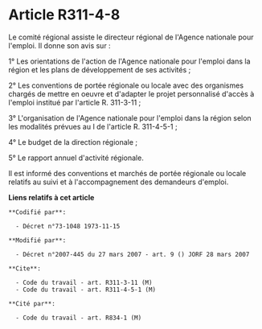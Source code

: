 # Article R311-4-8

Le comité régional assiste le directeur régional de l'Agence nationale pour l'emploi. Il donne son avis sur :

1° Les orientations de l'action de l'Agence nationale pour l'emploi dans la région et les plans de développement de ses
activités ;

2° Les conventions de portée régionale ou locale avec des organismes chargés de mettre en oeuvre et d'adapter le projet
personnalisé d'accès à l'emploi institué par l'article R. 311-3-11 ;

3° L'organisation de l'Agence nationale pour l'emploi dans la région selon les modalités prévues au I de l'article R.
311-4-5-1 ;

4° Le budget de la direction régionale ;

5° Le rapport annuel d'activité régionale.

Il est informé des conventions et marchés de portée régionale ou locale relatifs au suivi et à l'accompagnement des
demandeurs d'emploi.

**Liens relatifs à cet article**

	**Codifié par**:

	  - Décret n°73-1048 1973-11-15

	**Modifié par**:

	  - Décret n°2007-445 du 27 mars 2007 - art. 9 () JORF 28 mars 2007

	**Cite**:

	  - Code du travail - art. R311-3-11 (M)
	  - Code du travail - art. R311-4-5-1 (M)

	**Cité par**:

	  - Code du travail - art. R834-1 (M)
